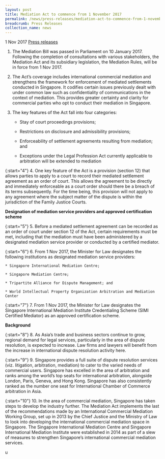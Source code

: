 ```yaml
---
layout: post
title: Mediation Act to commence from 1 November 2017
permalink: /news/press-releases/mediation-act-to-commence-from-1-november-2017
breadcrumb: Press Releases
collection_name: news
---
```


1 Nov 2017 [Press releases](/news/press-releases)
1. The Mediation Bill was passed in Parliament on 10 January 2017. Following the completion of consultations with various stakeholders, the Mediation Act and its subsidiary legislation, the Mediation Rules, will be in force from 1 Nov 2017.

 

2. The Act’s coverage includes international commercial mediation and strengthens the framework for enforcement of mediated settlements conducted in Singapore. It codifies certain issues previously dealt with under common law such as confidentiality of communications in the context of mediation. This provides greater certainty and clarity for commercial parties who opt to conduct their mediation in Singapore.

3. The key features of the Act fall into four categories:

    * Stay of court proceedings provisions;

    * Restrictions on disclosure and admissibility provisions;

    * Enforceability of settlement agreements resulting from mediation; and

    * Exceptions under the Legal Profession Act currently applicable to arbitration will be extended to mediation

{:start="4"}
4. One key feature of the Act is a provision (section 12) that allows parties to apply to a court to record their mediated settlement agreement as an order of court. This allows the agreement to be directly and immediately enforceable as a court order should there be a breach of its terms subsequently. For the time being, this provision will not apply to any agreement where the subject matter of the dispute is within the jurisdiction of the Family Justice Courts.

**Designation of mediation service providers and approved certification scheme**

{:start="5"}
5. Before a mediated settlement agreement can be recorded as an order of court under section 12 of the Act, certain requirements must be met, including that the mediation must have been administered by a designated mediation service provider or conducted by a certified mediator.

{:start="6"}
6. From 1 Nov 2017, the Minister for Law designates the following institutions as designated mediation service providers:

    * Singapore International Mediation Centre;
    
    * Singapore Mediation Centre;
    
    * Tripartite Alliance for Dispute Management; and
    
    * World Intellectual Property Organization Arbitration and Mediation Center

{:start="7"}
7. From 1 Nov 2017, the Minister for Law designates the Singapore International Mediation Institute Credentialing Scheme (SIMI Certified Mediator) as an approved certification scheme.

**Background**

{:start="8"}
8. As Asia’s trade and business sectors continue to grow, regional demand for legal services, particularly in the area of dispute resolution, is expected to increase. Law firms and lawyers will benefit from the increase in international dispute resolution activity here.

{:start="9"}
9. Singapore provides a full suite of dispute resolution services (viz. litigation, arbitration, mediation) to cater to the varied needs of commercial users. Singapore has excelled in the area of arbitration and ranks among the world’s top seats for international arbitration, alongside London, Paris, Geneva, and Hong Kong. Singapore has also consistently ranked as the number one seat for International Chamber of Commerce arbitration in Asia.

{:start="10"}
10. In the area of commercial mediation, Singapore has taken steps to develop the industry further. The Mediation Act implements the last of the recommendations made by an International Commercial Mediation Working Group, set up in 2013 by the Chief Justice and the Ministry of Law to look into developing the international commercial mediation space in Singapore. The Singapore International Mediation Centre and Singapore International Mediation Institute were established in 2014 as part of a slew of measures to strengthen Singapore’s international commercial mediation services.

u
